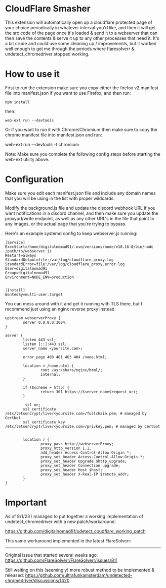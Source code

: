 # CloudFlare Smasher

This extension will automatically open up a cloudflare protected page of your choice periodically in whatever interval you'd like, and then it will get the src code of the page once it's loaded & send it to a webserver that can  then save the contents & serve it up to any other processes that need it. It's a bit crude and could use some cleaning up / improvements, but it worked well enough to get me through the periods where flaresolverr & undetect_chromedriver stopped working.

# How to use it

First to run the extension make sure you copy either the firefox v2 manifest file into manifest.json if you want to use Firefox, and then run:

```npm install```

then:

```web-ext run --devtools```

 Or if you want to run it with Chrome/Chromium then make sure to copy the chrome manifest file into manifest.json and run:

 web-ext run --devtools -t chromium 

 Note: Make sure you complete the following config steps before starting the web-ext utility above.

# Configuration

Make sure you edit each manifest.json file and include any domain names that you will be using in the list with proper wildcards. 

Modify the background.js file and update the discord webhook URL if you want notifications in a discord channel, and then make sure you update the proxyurl/write endpoint, as well as any other URL's in the file that point to any images, or the actual page that you're trying to bypass.

Here's an example systemd config to keep webserver.js running:

```
[Service]
ExecStart=/home/digitalnomad91/.nvm/versions/node/v18.16.0/bin/node /path/to/webserver.js
Restart=always
StandardOutput=file:/var/log/cloudflare_proxy.log
StandardError=file:/var/log/cloudflare_proxy.error.log
User=digitalnomad91
Group=digitalnomad91
Environment=NODE_ENV=production


[Install]
WantedBy=multi-user.target
```
You can mess around with it and get it running with TLS there, but I recommend just using an nginx reverse proxy instead.

```
upstream webserverProxy {
        server 0.0.0.0:3004;
}

server {
        listen 443 ssl;
        listen [::]:443 ssl;
        server_name <yoursite.com>;

        error_page 400 401 403 404 /none.html;

        location = /none.html {
                root /usr/share/nginx/html/;
                internal;
        }

        if ($scheme = http) {
                return 301 https://$server_name$request_uri;
        }

         ssl on;
        ssl_certificate /etc/letsencrypt/live/<yoursite.com>/fullchain.pem; # managed by Certbot
        ssl_certificate_key /etc/letsencrypt/live/<yoursite.com>/privkey.pem; # managed by Certbot


        location / {
                proxy_pass http://webserverProxy;
                proxy_http_version 1.1;
                add_header Access-Control-Allow-Origin *;
                proxy_set_header Access-Control-Allow-Origin *;
                proxy_set_header Upgrade $http_upgrade;
                proxy_set_header Connection upgrade;
                proxy_set_header Host $host;
                proxy_set_header X-Real-IP $remote_addr;
        }
}

```

# Important

As of 8/1/23 I managed to put together a working implementation of undetect_chromedriver with a new patch/workaround:

https://github.com/digitalnomad91/udetect_coudflare_working_patch

This same workaround implemented in the latest FlareSolverr:

-------------------------------------------------

Original issue that started several weeks ago:
https://github.com/FlareSolverr/FlareSolverr/issues/811

Still waiting on this (seemingly) more robust method to be implemented & released:
https://github.com/ultrafunkamsterdam/undetected-chromedriver/discussions/1420
